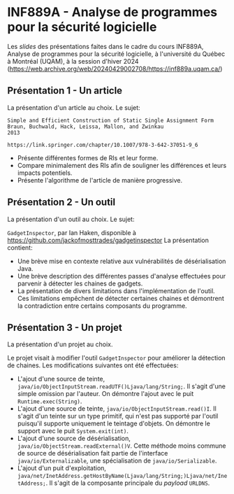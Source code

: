 # INF889A - Analyse de programmes pour la sécurité logicielle

Les _slides_ des présentations faites dans le cadre du cours
INF889A, Analyse de programmes pour la sécurité logicielle, à
l'université du Québec à Montréal (UQAM), à la session d'hiver
2024 (https://web.archive.org/web/20240429002708/https://inf889a.uqam.ca/)


## Présentation 1 - Un article

La présentation d'un article au choix. Le sujet:

```
Simple and Efficient Construction of Static Single Assignment Form
Braun, Buchwald, Hack, Leissa, Mallon, and Zwinkau
2013

https://link.springer.com/chapter/10.1007/978-3-642-37051-9_6
```

- Présente différentes formes de RIs et leur forme.
- Compare minimalement des RIs afin de souligner les différences et leurs impacts potentiels.
- Présente l'algorithme de l'article de manière progressive.


## Présentation 2 - Un outil

La présentation d'un outil au choix. Le sujet:

`GadgetInspector`, par Ian Haken, disponible à https://github.com/jackofmosttrades/gadgetinspector
La présentation contient:

- Une brève mise en contexte relative aux vulnérabilités de désérialisation Java.
- Une brève description des différentes passes d'analyse effectuées
  pour parvenir à détecter les chaines de gadgets.
- La présentation de divers limitations dans l'implémentation de l'outil.
  Ces limitations empêchent de détecter certaines chaines et démontrent
  la contradiction entre certains composants du programme.


## Présentation 3 - Un projet

La présentation d'un projet au choix.

Le projet visait à modifier l'outil `GadgetInspector` pour améliorer la
détection de chaines. Les modifications suivantes ont été effectuées:

- L'ajout d'une source de teinte, `java/io/ObjectInputStream.readUTF()Ljava/lang/String;`.
  Il s'agit d'une simple omission par l'auteur. On démontre l'ajout
  avec le puit `Runtime.exec(String)`.
- L'ajout d'une source de teinte, `java/io/ObjectInputStream.read()I`.
  Il s'agit d'un teinte sur un type primitif, qui n'est pas supporté
  par l'outil puisqu'il supporte uniquement le teintage d'objets.
  On démontre le support avec le puit `System.exit(int)`.
- L'ajout d'une source de désérialisation, `java/io/ObjectStream.readExternal()V`.
  Cette méthode moins commune de source de désérialisation fait partie de
  l'interface `java/io/Externalizable`, une spécialisation de `java/io/Serializable`.
- L'ajout d'un puit d'exploitation, `java/net/InetAddress.getHostByName(Ljava/lang/String;)Ljava/net/InetAddress;`.
  Il s'agit de la composante principale du _payload_ `URLDNS`.

